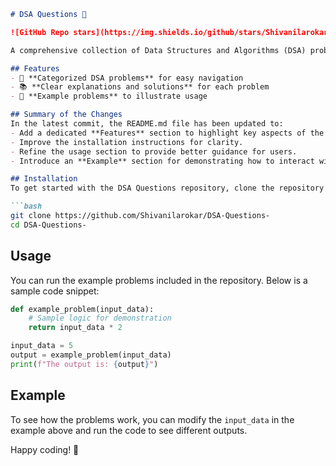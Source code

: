 ```markdown
# DSA Questions 🤖

![GitHub Repo stars](https://img.shields.io/github/stars/Shivanilarokar/DSA-Questions-) ![GitHub forks](https://img.shields.io/github/forks/Shivanilarokar/DSA-Questions-) ![GitHub issues](https://img.shields.io/github/issues/Shivanilarokar/DSA-Questions-)

A comprehensive collection of Data Structures and Algorithms (DSA) problems to help developers and learners practice and enhance their coding skills through a variety of algorithmic challenges.

## Features
- 🚀 **Categorized DSA problems** for easy navigation
- 📚 **Clear explanations and solutions** for each problem
- 🎯 **Example problems** to illustrate usage

## Summary of the Changes
In the latest commit, the README.md file has been updated to:
- Add a dedicated **Features** section to highlight key aspects of the repository.
- Improve the installation instructions for clarity.
- Refine the usage section to provide better guidance for users.
- Introduce an **Example** section for demonstrating how to interact with the repository.

## Installation
To get started with the DSA Questions repository, clone the repository and install the necessary dependencies:

```bash
git clone https://github.com/Shivanilarokar/DSA-Questions-
cd DSA-Questions-
```

## Usage
You can run the example problems included in the repository. Below is a sample code snippet:

```python
def example_problem(input_data):
    # Sample logic for demonstration
    return input_data * 2

input_data = 5
output = example_problem(input_data)
print(f"The output is: {output}")
```

## Example
To see how the problems work, you can modify the `input_data` in the example above and run the code to see different outputs.

Happy coding! 🚀
```